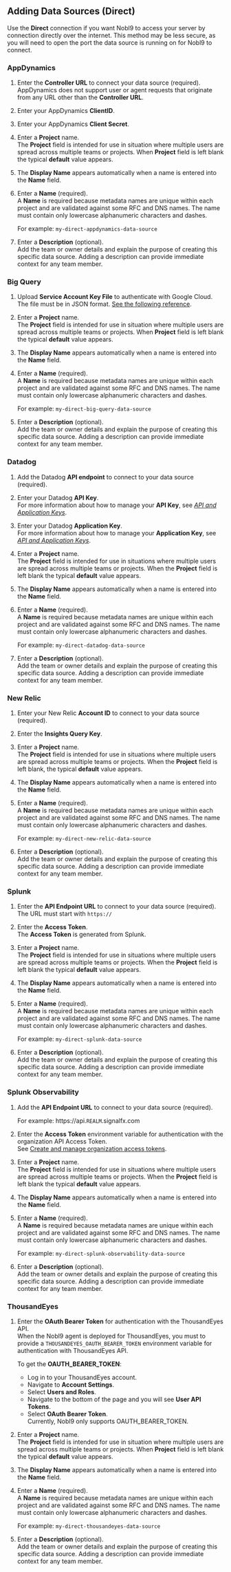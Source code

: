 
## Adding Data Sources (Direct)
Use the **Direct** connection if you want Nobl9 to access your server by connection directly over the internet. This method may be less secure, as you will need to open the port the data source is running on for Nobl9 to connect. 

### AppDynamics

1. Enter the **Controller URL** to connect your data source (required).
   AppDynamics does not support user or agent requests that originate from any URL other than the **Controller URL**.
   
2. Enter your AppDynamics **ClientID**.

3. Enter your AppDynamics **Client Secret**.

4. Enter a **Project** name.\
   The **Project** field is intended for use in situation where multiple users are spread across multiple teams or 
   projects. When **Project** field is left blank the typical **default** value appears.
   
5. The **Display Name** appears automatically when a name is entered into the **Name** field.

6. Enter a **Name** (required).\
    A **Name** is required because metadata names are unique within each
    project and are validated against some RFC and DNS names. The name
    must contain only lowercase alphanumeric characters and dashes.
    
    For example: `my-direct-appdynamics-data-source`
    
7. Enter a **Description** (optional).\
    Add the team or owner details and explain the purpose of creating this
    specific data source. Adding a description can provide immediate
    context for any team member.
    
### Big Query

1. Upload **Service Account Key File** to authenticate with Google Cloud.<br>
   The file must be in JSON format. [See the following reference](https://cloud.google.com/iam/docs/creating-managing-service-account-keys).

2. Enter a **Project** name.\
   The **Project** field is intended for use in situation where multiple users are spread across multiple teams or 
   projects. When **Project** field is left blank the typical **default** value appears.
   
3. The **Display Name** appears automatically when a name is entered into the **Name** field. 

3. Enter a **Name** (required).\
    A **Name** is required because metadata names are unique within each
    project and are validated against some RFC and DNS names. The name
    must contain only lowercase alphanumeric characters and dashes.
    
    For example: `my-direct-big-query-data-source`
    
4. Enter a **Description** (optional).\
    Add the team or owner details and explain the purpose of creating this
    specific data source. Adding a description can provide immediate
    context for any team member.
    
 ### Datadog

1.  Add the Datadog **API endpoint** to connect to your data source
    (required).

2.  Enter your Datadog **API Key**.<br>
    For more information about how to manage your **API Key**, see [*API and Application Keys*](https://docs.datadoghq.com/account_management/api-app-keys/).

3. Enter your Datadog **Application Key**.<br>
   For more information about how to manage your **Application Key**, see [*API and Application Keys*](https://docs.datadoghq.com/account_management/api-app-keys/).

2.  Enter a **Project** name.\
    The **Project** field is intended for use in situations where multiple
    users are spread across multiple teams or projects. When
    the **Project** field is left blank the typical **default** value
    appears.
    
3.  The **Display Name** appears automatically when a name is entered into the **Name** field.

4.  Enter a **Name** (required).\
    A **Name** is required because metadata names are unique within each
    project and are validated against some RFC and DNS names. The name
    must contain only lowercase alphanumeric characters and dashes.

    For example: `my-direct-datadog-data-source`

5.  Enter a **Description** (optional).\
    Add the team or owner details and explain the purpose of creating this
    specific data source. Adding a description can provide immediate
    context for any team member.
    
### New Relic

1.  Enter your New Relic **Account ID** to connect to your data source
    (required).
 
2. Enter the **Insights Query Key**.

3.  Enter a **Project** name.\
    The **Project** field is intended for use in situations where multiple
    users are spread across multiple teams or projects. When
    the **Project** field is left blank, the typical **default** value appears.

4.  The **Display Name** appears automatically when a name is entered into the **Name** field.

5.  Enter a **Name** (required).\
    A **Name** is required because metadata names are unique within each
    project and are validated against some RFC and DNS names. The name
    must contain only lowercase alphanumeric characters and dashes.

    For example: `my-direct-new-relic-data-source`

6.  Enter a **Description** (optional).\
    Add the team or owner details and explain the purpose of creating this
    specific data source. Adding a description can provide immediate
    context for any team member.
    
### Splunk

1.  Enter the **API Endpoint URL** to connect to your data source (required).<br>
    The URL must start with `https://`

2.  Enter the **Access Token**.<br>
    The **Access Token** is generated from Splunk.

2.  Enter a **Project** name.\
    The **Project** field is intended for use in situations where multiple
    users are spread across multiple teams or projects. When
    the **Project** field is left blank the typical **default** value
    appears.

3.  The **Display Name** appears automatically when a name is entered into the **Name** field.

4.  Enter a **Name** (required).\
    A **Name** is required because metadata names are unique within each
    project and are validated against some RFC and DNS names. The name
    must contain only lowercase alphanumeric characters and dashes.

    For example: `my-direct-splunk-data-source`

5.  Enter a **Description** (optional).\
    Add the team or owner details and explain the purpose of creating this
    specific data source. Adding a description can provide immediate
    context for any team member.
	
### Splunk Observability

1.  Add the **API Endpoint URL** to connect to your data source (required).
    
    For example: https://api.<code>REALM</code>.signalfx.com

2. Enter the **Access Token** environment variable for authentication with the organization API Access Token.<br>
   See [Create and manage organization access tokens](https://docs.splunk.com/Observability/admin/authentication-tokens/org-tokens.html#admin-org-tokens).

3. Enter a **Project** name.\
    The **Project** field is intended for use in situations where multiple
    users are spread across multiple teams or projects. When
    the **Project** field is left blank the typical **default** value
    appears.

4. The **Display Name** appears automatically when a name is entered into the **Name** field.

5. Enter a **Name** (required).\
    A **Name** is required because metadata names are unique within each
    project and are validated against some RFC and DNS names. The name
    must contain only lowercase alphanumeric characters and dashes.

    For example: `my-direct-splunk-observability-data-source`

6. Enter a **Description** (optional).\
    Add the team or owner details and explain the purpose of creating this
    specific data source. Adding a description can provide immediate
    context for any team member.
	
### ThousandEyes

1. Enter the **OAuth Bearer Token** for authentication with the ThousandEyes API.<br>
   When the Nobl9 agent is deployed for ThousandEyes, you must to provide a `THOUSANDEYES_OAUTH_BEARER_TOKEN` environment variable for authentication with ThousandEyes API.<br>
   
   To get the **OAUTH_BEARER_TOKEN**:

   - Log in to your ThousandEyes account.
   - Navigate to **Account Settings**.
   - Select **Users and Roles**.
   - Navigate to the bottom of the page and you will see **User API Tokens**.
   - Select **OAuth Bearer Token**.<br>
     Currently, Nobl9 only supports OAUTH_BEARER_TOKEN.

2. Enter a **Project** name.\
   The **Project** field is intended for use in situation where multiple users are spread across multiple teams or 
   projects. When **Project** field is left blank the typical **default** value appears.
   
3. The **Display Name** appears automatically when a name is entered into the **Name** field.

4. Enter a **Name** (required).\
    A **Name** is required because metadata names are unique within each
    project and are validated against some RFC and DNS names. The name
    must contain only lowercase alphanumeric characters and dashes.
    
    For example: `my-direct-thousandeyes-data-source`
    
5. Enter a **Description** (optional).\
    Add the team or owner details and explain the purpose of creating this
    specific data source. Adding a description can provide immediate
    context for any team member.
